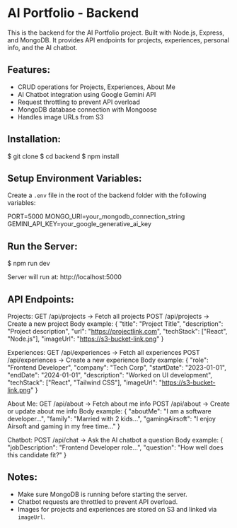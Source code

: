 AI Portfolio - Backend
=====================

This is the backend for the AI Portfolio project.
Built with Node.js, Express, and MongoDB.
It provides API endpoints for projects, experiences, personal info, and the AI chatbot.

Features:
---------
- CRUD operations for Projects, Experiences, About Me
- AI Chatbot integration using Google Gemini API
- Request throttling to prevent API overload
- MongoDB database connection with Mongoose
- Handles image URLs from S3

Installation:
-------------

$ git clone <repo-url>
$ cd backend
$ npm install

Setup Environment Variables:
----------------------------
Create a `.env` file in the root of the backend folder with the following variables:

PORT=5000
MONGO_URI=your_mongodb_connection_string
GEMINI_API_KEY=your_google_generative_ai_key

Run the Server:
---------------
$ npm run dev

Server will run at: http://localhost:5000

API Endpoints:
--------------

Projects:
  GET  /api/projects           -> Fetch all projects
  POST /api/projects           -> Create a new project
  Body example:
  {
    "title": "Project Title",
    "description": "Project description",
    "url": "https://projectlink.com",
    "techStack": ["React", "Node.js"],
    "imageUrl": "https://s3-bucket-link.png"
  }

Experiences:
  GET  /api/experiences       -> Fetch all experiences
  POST /api/experiences       -> Create a new experience
  Body example:
  {
    "role": "Frontend Developer",
    "company": "Tech Corp",
    "startDate": "2023-01-01",
    "endDate": "2024-01-01",
    "description": "Worked on UI development",
    "techStack": ["React", "Tailwind CSS"],
    "imageUrl": "https://s3-bucket-link.png"
  }

About Me:
  GET  /api/about             -> Fetch about me info
  POST /api/about             -> Create or update about me info
  Body example:
  {
    "aboutMe": "I am a software developer...",
    "family": "Married with 2 kids...",
    "gamingAirsoft": "I enjoy Airsoft and gaming in my free time..."
  }

Chatbot:
  POST /api/chat              -> Ask the AI chatbot a question
  Body example:
  {
    "jobDescription": "Frontend Developer role...",
    "question": "How well does this candidate fit?"
  }

Notes:
------
- Make sure MongoDB is running before starting the server.
- Chatbot requests are throttled to prevent API overload.
- Images for projects and experiences are stored on S3 and linked via `imageUrl`.
